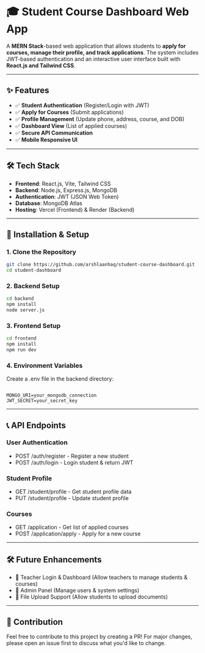 # 🎓 Student Course Dashboard Web App

A **MERN Stack**-based web application that allows students to **apply for courses, manage their profile, and track applications**. The system includes JWT-based authentication and an interactive user interface built with **React.js and Tailwind CSS**.

---

## ✨ Features

- ✅ **Student Authentication** (Register/Login with JWT)
- ✅ **Apply for Courses** (Submit applications)
- ✅ **Profile Management** (Update phone, address, course, and DOB)
- ✅ **Dashboard View** (List of applied courses)
- ✅ **Secure API Communication**
- ✅ **Mobile Responsive UI**

---

## 🛠️ Tech Stack

- **Frontend**: React.js, Vite, Tailwind CSS  
- **Backend**: Node.js, Express.js, MongoDB  
- **Authentication**: JWT (JSON Web Token)  
- **Database**: MongoDB Atlas  
- **Hosting**: Vercel (Frontend) & Render (Backend)  

---

## 💽 Installation & Setup

### 1. Clone the Repository
  ```bash
  git clone https://github.com/arshlaanhaq/student-course-dashboard.git
  cd student-dashboard
  ```
### 2. Backend Setup
  ```bash
  cd backend
  npm install
  node server.js
  ```
### 3. Frontend Setup
  ```bash
  cd frontend
  npm install
  npm run dev
  ```
### 4. Environment Variables
Create a .env file in the backend directory:
  ```env
  
  MONGO_URI=your_mongodb_connection
  JWT_SECRET=your_secret_key
  ```
---

## 📞 API Endpoints
### User Authentication
- POST /auth/register - Register a new student
- POST /auth/login - Login student & return JWT

### Student Profile
- GET /student/profile - Get student profile data
- PUT /student/profile - Update student profile

### Courses
- GET /application - Get list of applied courses
- POST /application/apply - Apply for a new course

---  

## 🛠️ Future Enhancements
- 🚀 Teacher Login & Dashboard (Allow teachers to manage students & courses)
- 🚀 Admin Panel (Manage users & system settings)
- 🚀 File Upload Support (Allow students to upload documents)
---

## 🤝 Contribution
Feel free to contribute to this project by creating a PR!
For major changes, please open an issue first to discuss what you'd like to change.

